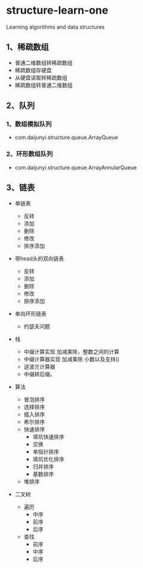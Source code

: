 # structure-learn-one
Learning algorithms and data structures

## 1、稀疏数组
- 普通二维数组转稀疏数组
- 稀疏数组存硬盘
- 从硬盘读取转稀疏数组
- 稀疏数组转普通二维数组

## 2、队列
### 1、数组模拟队列
- com.daijunyi.structure.queue.ArrayQueue
### 2、环形数组队列
- com.daijunyi.structure.queue.ArrayAnnularQueue

## 3、链表
- 单链表
    - 反转
    - 添加
    - 删除
    - 修改
    - 排序添加
- 带head头的双向链表
    - 反转
    - 添加
    - 删除
    - 修改
    - 排序添加
- 单向环形链表
    - 约瑟夫问题
    
- 栈
    - 中缀计算实现 加减乘除，整数之间的计算
    - 中缀计算器实现 加减乘除 小数以及支持()
    - 逆波兰计算器
    - 中缀转后缀。
- 算法
    - 冒泡排序
    - 选择排序
    - 插入排序
    - 希尔排序
    - 快速排序
        - 填坑快速排序 
        - 交换
        - 单指针排序
        - 填坑优化排序
        - 归并排序
        - 基数排序
    - 堆排序
- 二叉树
    - 遍历
        - 中序
        - 前序
        - 后序
    - 查找
        - 前序
        - 中序
        - 后序